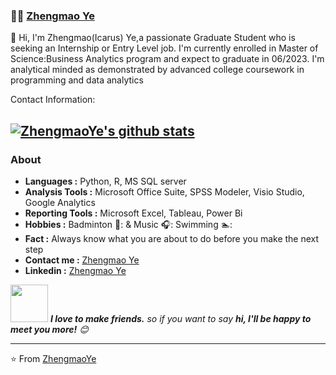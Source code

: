 ###  :man_technologist:  [Zhengmao Ye](https://github.com/ZhengmaoYe?tab=projects&type=beta)

👋 Hi, I'm Zhengmao(Icarus) Ye,a passionate Graduate Student who is seeking an Internship or Entry Level job. I'm currently enrolled in Master of Science:Business Analytics program and expect to graduate in 06/2023. I'm analytical minded as demonstrated by advanced college coursework in programming and data analytics

Contact Information:


[![ZhengmaoYe's github stats](https://imwnk-github-stats.vercel.app/api?username=ZhengmaoYe&show_icons=true&title_color=fff&icon_color=79ff97&text_color=9f9f9f&bg_color=151515)](https://github.com/ZhengmaoYe)
---------------------------------------------------------------------------------------------------------------------------------------------------------------------------------


### About
 
-  **Languages :** Python, R, MS SQL server
-  **Analysis Tools :** Microsoft Office Suite, SPSS Modeler, Visio Studio, Google Analytics
-  **Reporting Tools :** Microsoft Excel, Tableau, Power Bi
-  **Hobbies :** Badminton 🏸: & Music 🎧: Swimming 🏊:
-  **Fact :** Always know what you are about to do before you make the next step
-  **Contact me :** [Zhengmao Ye](mailto:zhengmao.ye@du.edu) 
-  **Linkedin :**  [Zhengmao Ye](https://www.linkedin.com/in/zhengmao-ye/)


<img src="https://media.giphy.com/media/LnQjpWaON8nhr21vNW/giphy.gif" width="60"> <em><b>I love to make friends.</b> so if you want to say <b>hi, I'll be happy to meet you more!</b> 😊</em>


---
⭐️ From [ZhengmaoYe](https://github.com/ZhengmaoYe)
